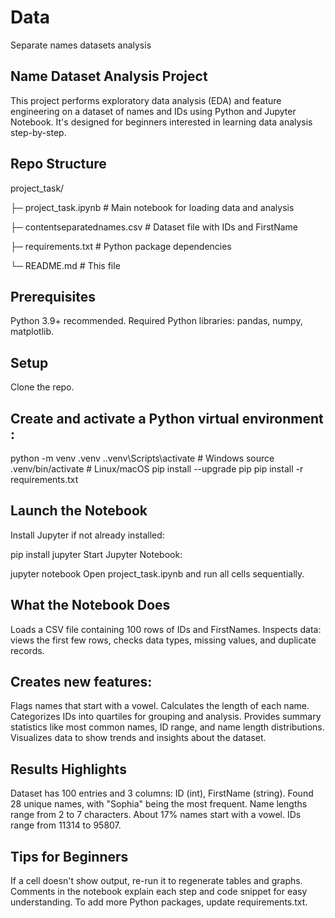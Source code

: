 # Data
Separate names datasets analysis
## Name Dataset Analysis Project
This project performs exploratory data analysis (EDA) and feature engineering on a dataset of names and IDs using Python and Jupyter Notebook. It's designed for beginners interested in learning data analysis step-by-step.

## Repo Structure

project_task/

  ├─ project_task.ipynb        # Main notebook for loading data and analysis
  
  ├─ contentseparatednames.csv # Dataset file with IDs and FirstName
  
  ├─ requirements.txt          # Python package dependencies
  
  └─ README.md                 # This file

## Prerequisites
Python 3.9+ recommended.
Required Python libraries:
        pandas, numpy, matplotlib.

## Setup
Clone the repo.

## Create and activate a Python virtual environment :


python -m venv .venv
.\.venv\Scripts\activate           # Windows
source .venv/bin/activate          # Linux/macOS
pip install --upgrade pip
pip install -r requirements.txt

## Launch the Notebook
Install Jupyter if not already installed:

pip install jupyter
Start Jupyter Notebook:

jupyter notebook
Open project_task.ipynb and run all cells sequentially.

## What the Notebook Does
Loads a CSV file containing 100 rows of IDs and FirstNames.
Inspects data: views the first few rows, checks data types, missing values, and duplicate records.

## Creates new features:

Flags names that start with a vowel.
Calculates the length of each name.
Categorizes IDs into quartiles for grouping and analysis.
Provides summary statistics like most common names, ID range, and name length distributions.
Visualizes data to show trends and insights about the dataset.

## Results Highlights
Dataset has 100 entries and 3 columns: ID (int), FirstName (string).
Found 28 unique names, with "Sophia" being the most frequent.
Name lengths range from 2 to 7 characters.
About 17% names start with a vowel.
IDs range from 11314 to 95807.

## Tips for Beginners
If a cell doesn't show output, re-run it to regenerate tables and graphs.
Comments in the notebook explain each step and code snippet for easy understanding.
To add more Python packages, update requirements.txt.
